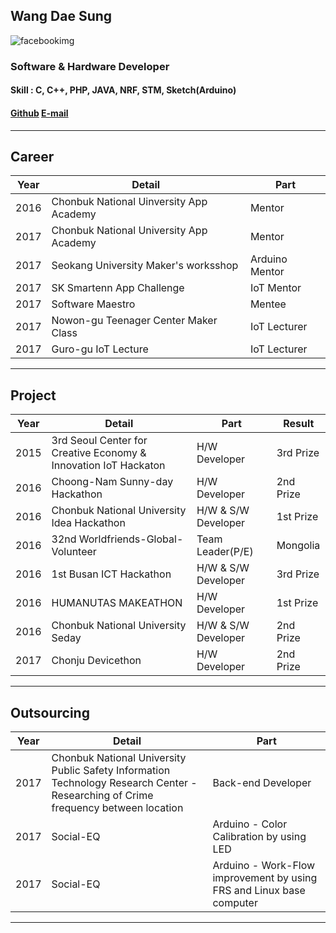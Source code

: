 ## **Wang Dae Sung**
![facebookimg](http://graph.facebook.com/100004703766723/picture?type=large)
### **Software & Hardware Developer**

#### **Skill :** C, C++, PHP, JAVA, NRF, STM, Sketch(Arduino)
#### [Github](http://github.com/mamosoo)    [E-mail](bentforwork@gmail.com)        


 


----------


## **Career**
Year | Detail | Part
--- | --- | ---
2016 | Chonbuk National Uinversity App Academy | Mentor
2017 | Chonbuk National University App Academy | Mentor
2017 | Seokang University Maker's worksshop | Arduino Mentor
2017 | SK Smartenn App Challenge | IoT Mentor
2017 | Software Maestro | Mentee
2017 | Nowon-gu Teenager Center Maker Class | IoT Lecturer
2017 | Guro-gu IoT Lecture | IoT Lecturer|


----------


## **Project**
Year | Detail | Part | Result
---| --- | --- | ---
2015 | 3rd Seoul Center for Creative Economy & Innovation IoT Hackaton | H/W Developer | 3rd Prize
2016 | Choong-Nam Sunny-day Hackathon | H/W Developer | 2nd Prize
2016 |Chonbuk National University Idea Hackathon | H/W & S/W Developer | 1st Prize
2016 | 32nd Worldfriends-Global-Volunteer | Team Leader(P/E) | Mongolia 
2016 | 1st Busan ICT Hackathon | H/W & S/W Developer| 3rd Prize
2016 | HUMANUTAS MAKEATHON | H/W Developer| 1st Prize
2016 | Chonbuk National University Seday | H/W & S/W Developer | 2nd Prize
2017 | Chonju Devicethon | H/W Developer | 2nd Prize


----------


## **Outsourcing**
Year | Detail | Part
--- | --- | ---|
2017 | Chonbuk National University Public Safety Information Technology Research Center - Researching of Crime frequency between location | Back-end Developer
2017 | Social-EQ | Arduino - Color Calibration by using LED
2017 | Social-EQ | Arduino - Work-Flow improvement by using FRS and Linux base computer 


----------
